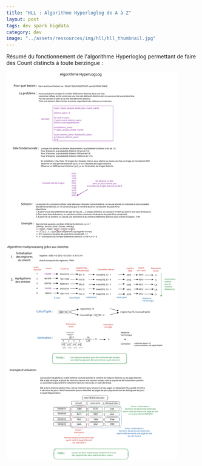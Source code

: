 ```yaml
---
title: "HLL : Algorithme Hyperloglog de A à Z" 
layout: post
tags: dev spark bigdata 
category: dev
image: "../assets/ressources/img/hll/hll_thumbnail.jpg"
---
```


Résumé du fonctionnement de l'algorithme Hyperloglog permettant de faire des Count distincts à toute berzingue :

<!--more-->

![HyperLogLog Description](../assets/ressources/img/hll/HLL_embedded_fonts_compressed.svg)
